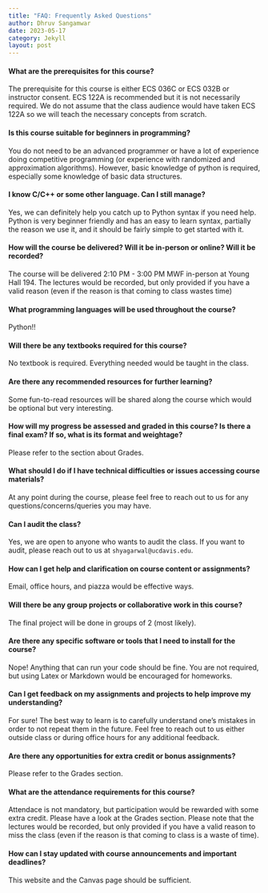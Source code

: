 ```yaml
---
title: "FAQ: Frequently Asked Questions"
author: Dhruv Sangamwar
date: 2023-05-17
category: Jekyll
layout: post
---
```


#### What are the prerequisites for this course?

The prerequisite for this course is either ECS 036C or ECS 032B or instructor consent. ECS 122A is recommended but it is not necessarily required. We do not assume that the class audience would have taken ECS 122A so we will teach the necessary concepts from scratch.

#### Is this course suitable for beginners in programming?

You do not need to be an advanced programmer or have a lot of experience doing competitive programming (or experience with randomized and approximation algorithms). However, basic knowledge of python is required, especially some knowledge of basic data structures.

#### I know C/C++ or some other language. Can I still manage?

Yes, we can definitely help you catch up to Python syntax if you need help. Python is very beginner friendly and has an easy to learn syntax, partially the reason we use it, and it should be fairly simple to get started with it.

#### How will the course be delivered? Will it be in-person or online? Will it be recorded?

The course will be delivered 2:10 PM - 3:00 PM MWF in-person at Young Hall 194. The lectures would be recorded, but only provided if you have a valid reason (even if the reason is that coming to class wastes time)

#### What programming languages will be used throughout the course?

Python!!

#### Will there be any textbooks required for this course?

No textbook is required. Everything needed would be taught in the class.

#### Are there any recommended resources for further learning?

Some fun-to-read resources will be shared along the course which would be optional but very interesting.

#### How will my progress be assessed and graded in this course? Is there a final exam? If so, what is its format and weightage?

Please refer to the section about Grades.

#### What should I do if I have technical difficulties or issues accessing course materials?

At any point during the course, please feel free to reach out to us for any questions/concerns/queries you may have.

#### Can I audit the class?

Yes, we are open to anyone who wants to audit the class. If you want to audit, please reach out to us at `shyagarwal@ucdavis.edu`.

#### How can I get help and clarification on course content or assignments?

Email, office hours, and piazza would be effective ways.

#### Will there be any group projects or collaborative work in this course?

The final project will be done in groups of 2 (most likely).

#### Are there any specific software or tools that I need to install for the course?

Nope! Anything that can run your code should be fine. You are not required, but using Latex or Markdown would be encouraged for homeworks.

#### Can I get feedback on my assignments and projects to help improve my understanding?

For sure! The best way to learn is to carefully understand one’s mistakes in order to not repeat them in the future. Feel free to reach out to us either outside class or during office hours for any additional feedback.

#### Are there any opportunities for extra credit or bonus assignments?

Please refer to the Grades section.

#### What are the attendance requirements for this course?

Attendace is not mandatory, but participation would be rewarded with some extra credit. Please have a look at the Grades section. Please note that the lectures would be recorded, but only provided if you have a valid reason to miss the class (even if the reason is that coming to class is a waste of time).

#### How can I stay updated with course announcements and important deadlines?

This website and the Canvas page should be sufficient.
